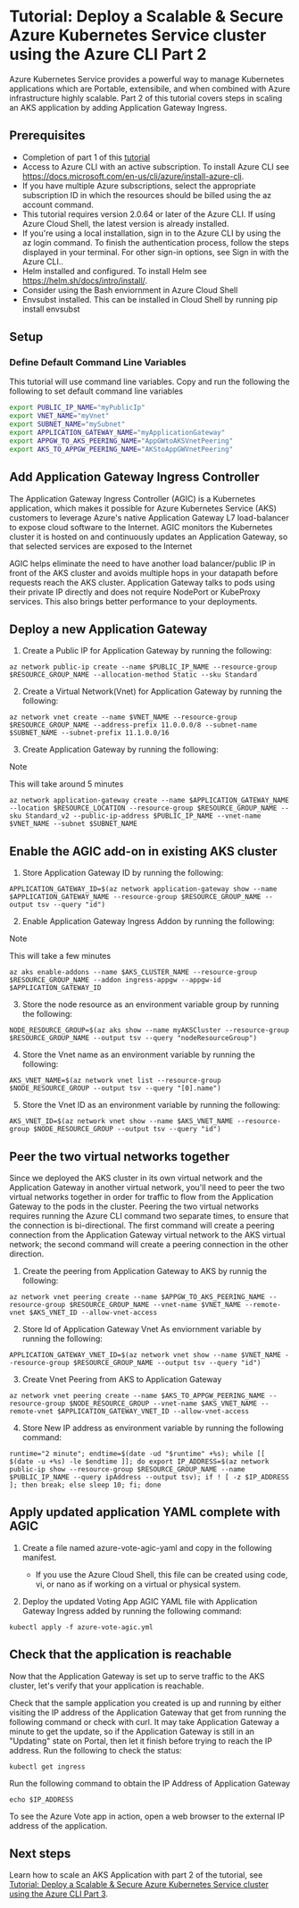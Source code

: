 # Tutorial: Deploy a Scalable & Secure Azure Kubernetes Service cluster using the Azure CLI Part 2
Azure Kubernetes Service provides a powerful way to manage Kubernetes applications which are Portable, extensibile, and when combined with Azure infrastructure highly scalable. Part 2 of this tutorial covers steps in scaling an AKS application by adding Application Gateway Ingress.

## Prerequisites
 - Completion of part 1 of this [tutorial](../Part1VotingApp/README.md)
 - Access to Azure CLI with an active subscription. To install Azure CLI see https://docs.microsoft.com/en-us/cli/azure/install-azure-cli.
 - If you have multiple Azure subscriptions, select the appropriate subscription ID in which the resources should be billed using the az account command.
 - This tutorial requires version 2.0.64 or later of the Azure CLI. If using Azure Cloud Shell, the latest version is already installed.
 - If you're using a local installation, sign in to the Azure CLI by using the az login command. To finish the authentication process, follow the steps displayed in your terminal. For other sign-in options, see Sign in with the Azure CLI..
 - Helm installed and configured. To install Helm see  https://helm.sh/docs/intro/install/.
- Consider using the Bash enviornment in Azure Cloud Shell
- Envsubst installed. This can be installed in Cloud Shell by running pip install envsubst

## Setup

### Define Default Command Line Variables 
This tutorial will use command line variables. Copy and run the following  the following to set default command line variables 

```bash
export PUBLIC_IP_NAME="myPublicIp"
export VNET_NAME="myVnet"
export SUBNET_NAME="mySubnet"
export APPLICATION_GATEWAY_NAME="myApplicationGateway"
export APPGW_TO_AKS_PEERING_NAME="AppGWtoAKSVnetPeering"
export AKS_TO_APPGW_PEERING_NAME="AKStoAppGWVnetPeering"
```

## Add Application Gateway Ingress Controller
The Application Gateway Ingress Controller (AGIC) is a Kubernetes application, which makes it possible for Azure Kubernetes Service (AKS) customers to leverage Azure's native Application Gateway L7 load-balancer to expose cloud software to the Internet. AGIC monitors the Kubernetes cluster it is hosted on and continuously updates an Application Gateway, so that selected services are exposed to the Internet

AGIC helps eliminate the need to have another load balancer/public IP in front of the AKS cluster and avoids multiple hops in your datapath before requests reach the AKS cluster. Application Gateway talks to pods using their private IP directly and does not require NodePort or KubeProxy services. This also brings better performance to your deployments.

## Deploy a new Application Gateway 
1. Create a Public IP for Application Gateway by running the following:
```
az network public-ip create --name $PUBLIC_IP_NAME --resource-group $RESOURCE_GROUP_NAME --allocation-method Static --sku Standard
```

2. Create a Virtual Network(Vnet) for Application Gateway by running the following:
```
az network vnet create --name $VNET_NAME --resource-group $RESOURCE_GROUP_NAME --address-prefix 11.0.0.0/8 --subnet-name $SUBNET_NAME --subnet-prefix 11.1.0.0/16 
```

3. Create Application Gateway by running the following:

> [!NOTE] 
> This will take around 5 minutes 
```
az network application-gateway create --name $APPLICATION_GATEWAY_NAME --location $RESOURCE_LOCATION --resource-group $RESOURCE_GROUP_NAME --sku Standard_v2 --public-ip-address $PUBLIC_IP_NAME --vnet-name $VNET_NAME --subnet $SUBNET_NAME
```

## Enable the AGIC add-on in existing AKS cluster 

1. Store Application Gateway ID by running the following:
```
APPLICATION_GATEWAY_ID=$(az network application-gateway show --name $APPLICATION_GATEWAY_NAME --resource-group $RESOURCE_GROUP_NAME --output tsv --query "id") 
```

2. Enable Application Gateway Ingress Addon by running the following:

> [!NOTE]
> This will take a few minutes
```
az aks enable-addons --name $AKS_CLUSTER_NAME --resource-group $RESOURCE_GROUP_NAME --addon ingress-appgw --appgw-id $APPLICATION_GATEWAY_ID
```

3. Store the node resource as an environment variable group by running the following:
```
NODE_RESOURCE_GROUP=$(az aks show --name myAKSCluster --resource-group $RESOURCE_GROUP_NAME --output tsv --query "nodeResourceGroup")
```
4. Store the Vnet name as an environment variable by running the following:
```
AKS_VNET_NAME=$(az network vnet list --resource-group $NODE_RESOURCE_GROUP --output tsv --query "[0].name")
```

5. Store the Vnet ID as an environment variable by running the following:
```
AKS_VNET_ID=$(az network vnet show --name $AKS_VNET_NAME --resource-group $NODE_RESOURCE_GROUP --output tsv --query "id")
```
## Peer the two virtual networks together 
Since we deployed the AKS cluster in its own virtual network and the Application Gateway in another virtual network, you'll need to peer the two virtual networks together in order for traffic to flow from the Application Gateway to the pods in the cluster. Peering the two virtual networks requires running the Azure CLI command two separate times, to ensure that the connection is bi-directional. The first command will create a peering connection from the Application Gateway virtual network to the AKS virtual network; the second command will create a peering connection in the other direction.

1. Create the peering from Application Gateway to AKS by runnig the following:
```
az network vnet peering create --name $APPGW_TO_AKS_PEERING_NAME --resource-group $RESOURCE_GROUP_NAME --vnet-name $VNET_NAME --remote-vnet $AKS_VNET_ID --allow-vnet-access 
```

2. Store Id of Application Gateway Vnet As enviornment variable by running the following:
```
APPLICATION_GATEWAY_VNET_ID=$(az network vnet show --name $VNET_NAME --resource-group $RESOURCE_GROUP_NAME --output tsv --query "id")
```
3. Create Vnet Peering from AKS to Application Gateway
```
az network vnet peering create --name $AKS_TO_APPGW_PEERING_NAME --resource-group $NODE_RESOURCE_GROUP --vnet-name $AKS_VNET_NAME --remote-vnet $APPLICATION_GATEWAY_VNET_ID --allow-vnet-access
```
4. Store New IP address as environment variable by running the following command:
```
runtime="2 minute"; endtime=$(date -ud "$runtime" +%s); while [[ $(date -u +%s) -le $endtime ]]; do export IP_ADDRESS=$(az network public-ip show --resource-group $RESOURCE_GROUP_NAME --name $PUBLIC_IP_NAME --query ipAddress --output tsv); if ! [ -z $IP_ADDRESS ]; then break; else sleep 10; fi; done
```

## Apply updated application YAML complete with AGIC

1. Create a file named azure-vote-agic-yaml and copy in the following manifest.

    - If you use the Azure Cloud Shell, this file can be created using code, vi, or nano as if working on a virtual or physical system.


2. Deploy the updated Voting App AGIC YAML file with Application Gateway Ingress added by running the following command:

```
kubectl apply -f azure-vote-agic.yml
```

## Check that the application is reachable
Now that the Application Gateway is set up to serve traffic to the AKS cluster, let's verify that your application is reachable. 

Check that the sample application you created is up and running by either visiting the IP address of the Application Gateway that get from running the following command or check with curl. It may take Application Gateway a minute to get the update, so if the Application Gateway is still in an "Updating" state on Portal, then let it finish before trying to reach the IP address. Run the following to check the status:
```
kubectl get ingress
```

Run the following command to obtain the IP Address of Application Gateway
```
echo $IP_ADDRESS
```

To see the Azure Vote app in action, open a web browser to the external IP address of the application.

## Next steps

Learn how to scale an AKS Application with part 2 of the tutorial, see [Tutorial: Deploy a Scalable & Secure Azure Kubernetes Service cluster using the Azure CLI Part 3](../Part3CustomDomainAndHttps).